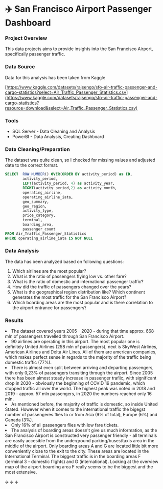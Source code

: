 # ✈️ San Francisco Airport Passenger Dashboard
### Project Overview
This data projects aims to provide insights into the San Francisco Airport, specifically passenger traffic.


### Data Source

Data for this analysis has been taken from Kaggle 

[https://www.kaggle.com/datasets/rajsengo/sfo-air-traffic-passenger-and-cargo-statistics?select=Air_Traffic_Passenger_Statistics.csv](https://www.kaggle.com/datasets/rajsengo/sfo-air-traffic-passenger-and-cargo-statistics?resource=download&select=Air_Traffic_Passenger_Statistics.csv)


### Tools

- SQL Server - Data Cleaning and Analysis
- PowerBI - Data Analysis, Creating Dashboard


### Data Cleaning/Preparation

The dataset was quite clean, so I checked for missing values and adjusted date to the correct format.

```sql
SELECT  ROW_NUMBER() OVER(ORDER BY activity_period) as ID,
		activity_period,
		LEFT(activity_period, 4) as activity_year, 
		RIGHT(activity_period,2) as activity_month,
		operating_airline, 
		operating_airline_iata, 
		geo_summary, 
		geo_region, 
		activity_type, 
		price_category, 
		terminal, 
		boarding_area, 
		passenger_count
FROM Air_Traffic_Passenger_Statistics
WHERE operating_airline_iata IS NOT NULL


```

### Data Analysis

The data has been analyzed based on following questions:

1. Which airlines are the most popular?
2. What is the ratio of passengers flying low vs. other fare?
3. What is the ratio of domestic and international passenger traffic?
4. How did the traffic of passengers changed over the years?
5. What is the geographical region distribution like? Which continent generates the most traffic for the San Francisco Airport?
6. Which boarding areas are the most popular and is there correlation to the airport entrance for passengers?

### Results

<li> The dataset covered years 2005 - 2020 - during that time approx. 668 mln of passengers travelled through San Francisco Airport.

<li> 90 airlines are operating in this airport. The most popular one is definitely United Airlines (258 mln of passengers), next is SkyWest Airlines, American Airlines and Delta Air Lines. All of them are 
     american companies, which makes perfect sense in regards to the majority of the traffic being domestic traffic (77%).
	
<li> There is almost even split between arriving and departing passengers, with only 0,23% of passengers transiting through the airport. Since 2005 there has been almost steady increase in passenger 	 
     trafiic, with significant drop in 2020 - obviously the beginning of COVID 19 pandemic, which stopped traffic all over the world. The highest peak was noted in 2018 and 2019 - approx. 57 mln 
     passengers, in 2020 the numbers reached only 16 mln.

<li> As mentioned before, the majority of traffic is domestic, so inside United Stated. However when it comes to the international traffic the bigegst number of passengeres flies to or from Asia (9% of 
     total), Europe (6%) and Canada (3%).
<li> Only 16% of all passengers flies with low fare tickets.

<li> The analysis of boarding areas doesn't give us much information, as the San Francisco Airport is constructed very passenger friendly - all terminals are easily accesible from the underground 
     parking/buses/taxis area in the middle of the airport. Only boarding areas A and G are located little bit more conveniently close to the exit to the city. These areas are located in the International 
     Terminal. The biggest traffic is in the boarding areas F (terminal 3 - domestic flights) and G (international). Looking at the overview map of the airport boarding area F really seems to be the 
     biggest and the most extensive.




✈️ ✈️ ✈️
